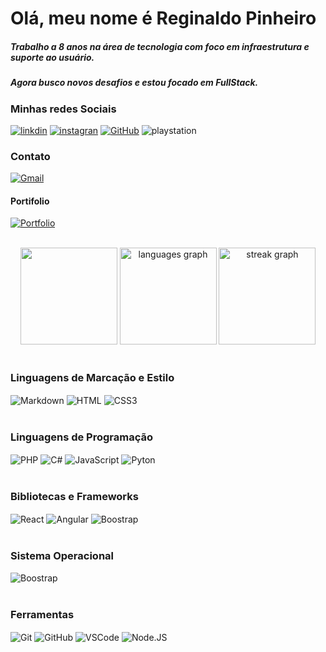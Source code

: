 # Olá, meu nome é Reginaldo Pinheiro 

##### Trabalho a 8 anos na área de tecnologia com foco em infraestrutura e suporte ao usuário.
##### Agora busco novos desafios e estou focado em FullStack.

### Minhas redes Sociais

[![linkdin](https://img.shields.io/badge/LinkedIn-0077B5?style=for-the-badge&logo=linkedin&logoColor=white)](https://www.linkedin.com/in/reginaldo-pinheiro-4aa385161/)
[![instagran](https://img.shields.io/badge/Instagram-E4405F?style=for-the-badge&logo=instagram&logoColor=white)](https://www.instagram.com/reginaldospinheiro/)
[![GitHub](https://img.shields.io/badge/GitHub-100000?style=for-the-badge&logo=github&logoColor=white)](https://github.com/SEUUSERNAME)
![playstation](https://img.shields.io/badge/PlayStation-003791?style=for-the-badge&logo=playstation&logoColor=white) 

### Contato
[![Gmail](https://img.shields.io/badge/Gmail-333333?style=for-the-badge&logo=gmail&logoColor=red)](mailto:SEUGMAIL)

#### Portifolio
[![Portfolio](https://img.shields.io/badge/Portfolio-FF5722?style=for-the-badge&logo=todoist&logoColor=white)](https://seulink.com)

<br>

<div align="center">
   <img src="https://github-readme-stats.vercel.app/api?username=reginaldospinheiro&show_icons=true&theme=merko" height="155"/>
   <img src="https://github-readme-stats.vercel.app/api/top-langs?username=reginaldospinheiro&locale=en&hide_title=false&layout=compact&card_width=320&langs_count=7&theme=merko&hide_border=false&order=2" height="155" alt="languages graph"/>
   <img src="https://streak-stats.demolab.com?user=reginaldospinheiro&locale=en&mode=daily&theme=merko&hide_border=true&border_radius=12&order=3" height="155" alt="streak graph"  />
</div>

<br>

### Linguagens de Marcação e Estilo
  <div>
    <img align="center" alt="Markdown" src="https://img.shields.io/badge/Markdown-000?style=for-the-badge&logo=markdown" />
    <img align="center" alt="HTML" src="https://img.shields.io/badge/HTML5-E34F26?style=for-the-badge&logo=html5&logoColor=white" />
    <img align="center" alt="CSS3" src="https://img.shields.io/badge/CSS3-1572B6?style=for-the-badge&logo=css3&logoColor=white" />
  </div>

<br>

### Linguagens de Programação
   <div>
     <img align="center" alt="PHP" src="https://img.shields.io/badge/PHP-777BB4?style=for-the-badge&logo=php&logoColor=white"/>
     <img align="center" alt="C#" src="https://img.shields.io/badge/C%23-239120?style=for-the-badge&logo=c-sharp&logoColor=white"/>
     <img align="center" alt="JavaScript" src="https://img.shields.io/badge/JavaScript-F7DF1E?style=for-the-badge&logo=javascript&logoColor=black"/>
     <img align="center" alt="Pyton" src="https://img.shields.io/badge/python-3670A0?style=for-the-badge&logo=python&logoColor=ffdd54"/>
    </div>

<br>

### Bibliotecas e Frameworks
   <div>
     <img align="center" alt="React" src="https://img.shields.io/badge/React-20232A?style=for-the-badge&logo=react&logoColor=61DAFB"/>
     <img align="center" alt="Angular" src="https://img.shields.io/badge/Angular-DD0031?style=for-the-badge&logo=angular&logoColor=white"/>
     <img align="center" alt="Boostrap" src="https://img.shields.io/badge/-boostrap-0D1117?style=for-the-badge&logo=bootstrap&labelColor=0D1117"/>
   </div>

<br>

### Sistema Operacional
   <div>
     <img align="center" alt="Boostrap" src="https://img.shields.io/badge/Windows-000?style=for-the-badge&logo=windows&logoColor=2CA5E0"/>
   </div>

<br>

### Ferramentas
   <div>
     <img align="center" alt="Git" src="https://img.shields.io/badge/GIT-E44C30?style=for-the-badge&logo=git&logoColor=white"/>
     <img align="center" alt="GitHub" src="https://img.shields.io/badge/GitHub-000?style=for-the-badge&logo=github&logoColor=30A3DC"/>
     <img align="center" alt="VSCode" src="https://img.shields.io/badge/Vscode-007ACC?style=for-the-badge&logo=visual-studio-code&logoColor=white"/>
     <img align="center" alt="Node.JS" src="https://img.shields.io/badge/node.js-6DA55F?style=for-the-badge&logo=node.js&logoColor=white"/>
   </div>



  <div/>
  






